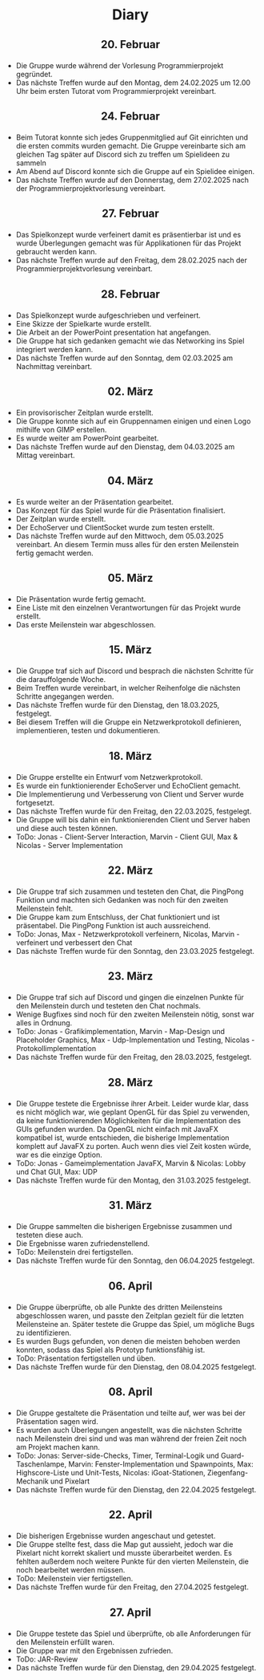 #  <p align="center"> Diary
##  <p align="center"> 20. Februar
* Die Gruppe wurde während der Vorlesung Programmierprojekt gegründet.
* Das nächste Treffen wurde auf den Montag, dem 24.02.2025 um 12.00 Uhr beim ersten Tutorat vom Programmierprojekt vereinbart.
##  <p align="center"> 24. Februar
* Beim Tutorat konnte sich jedes Gruppenmitglied auf Git einrichten und die ersten commits wurden gemacht. Die Gruppe vereinbarte sich am gleichen Tag später auf Discord sich zu treffen um Spielideen zu sammeln
* Am Abend auf Discord konnte sich die Gruppe auf ein Spielidee einigen.
* Das nächste Treffen wurde auf den Donnerstag, dem 27.02.2025 nach der Programmierprojektvorlesung vereinbart.
##  <p align="center"> 27. Februar
* Das Spielkonzept wurde verfeinert damit es präsentierbar ist und es wurde Überlegungen gemacht was für Applikationen für das Projekt gebraucht werden kann.
* Das nächste Treffen wurde auf den Freitag, dem 28.02.2025 nach der Programmierprojektvorlesung vereinbart.
##  <p align="center"> 28. Februar
* Das Spielkonzept wurde aufgeschrieben und verfeinert. 
* Eine Skizze der Spielkarte wurde erstellt.
* Die Arbeit an der PowerPoint presentation hat angefangen.
* Die Gruppe hat sich gedanken gemacht wie das Networking ins Spiel integriert werden kann.
* Das nächste Treffen wurde auf den Sonntag, dem 02.03.2025 am Nachmittag vereinbart.
##  <p align="center"> 02. März
* Ein provisorischer Zeitplan wurde erstellt.
* Die Gruppe konnte sich auf ein Gruppennamen einigen und einen Logo mithilfe von GIMP erstellen.
* Es wurde weiter am PowerPoint gearbeitet.
* Das nächste Treffen wurde auf den Dienstag, dem 04.03.2025 am Mittag vereinbart.
##  <p align="center"> 04. März
* Es wurde weiter an der Präsentation gearbeitet.
* Das Konzept für das Spiel wurde für die Präsentation finalisiert.
* Der Zeitplan wurde erstellt.
* Der EchoServer und ClientSocket wurde zum testen erstellt.
* Das nächste Treffen wurde auf den Mittwoch, dem 05.03.2025 vereinbart. An diesem Termin muss alles für den ersten Meilenstein fertig gemacht werden.
##  <p align="center"> 05. März
* Die Präsentation wurde fertig gemacht.
* Eine Liste mit den einzelnen Verantwortungen für das Projekt wurde erstellt.
* Das erste Meilenstein war abgeschlossen.
##  <p align="center"> 15. März
* Die Gruppe traf sich auf Discord und besprach die nächsten Schritte für die darauffolgende Woche.
* Beim Treffen wurde vereinbart, in welcher Reihenfolge die nächsten Schritte angegangen werden.
* Das nächste Treffen wurde für den Dienstag, den 18.03.2025, festgelegt.
* Bei diesem Treffen will die Gruppe ein Netzwerkprotokoll definieren, implementieren, testen und dokumentieren.
##  <p align="center"> 18. März
* Die Gruppe erstellte ein Entwurf vom Netzwerkprotokoll.
* Es wurde ein funktionierender EchoServer und EchoClient gemacht.
* Die Implementierung und Verbesserung von Client und Server wurde fortgesetzt.
* Das nächste Treffen wurde für den Freitag, den 22.03.2025, festgelegt.
* Die Gruppe will bis dahin ein funktionierenden Client und Server haben und diese auch testen können.
* ToDo: Jonas - Client-Server Interaction, Marvin - Client GUI, Max & Nicolas - Server Implementation
## <p align ="center"> 22. März
* Die Gruppe traf sich zusammen und testeten den Chat, die PingPong Funktion und machten sich Gedanken was noch für den zweiten Meilenstein fehlt.
* Die Gruppe kam zum Entschluss, der Chat funktioniert und ist präsentabel. Die PingPong Funktion ist auch aussreichend.
* ToDo: Jonas, Max - Netzwerkprotokoll verfeinern, Nicolas, Marvin - verfeinert und verbessert den Chat
* Das nächste Treffen wurde für den Sonntag, den 23.03.2025 festgelegt.
## <p align ="center"> 23. März
* Die Gruppe traf sich auf Discord und gingen die einzelnen Punkte für den Meilenstein durch und testeten den Chat nochmals.
* Wenige Bugfixes sind noch für den zweiten Meilenstein nötig, sonst war alles in Ordnung.
* ToDo: Jonas - Grafikimplementation, Marvin - Map-Design und Placeholder Graphics, Max - Udp-Implementation und Testing, Nicolas - Protokollimplementation
* Das nächste Treffen wurde für den Freitag, den 28.03.2025, festgelegt.
## <p align ="center"> 28. März
* Die Gruppe testete die Ergebnisse ihrer Arbeit. Leider wurde klar, dass es nicht möglich war, wie geplant OpenGL für das Spiel zu verwenden, da keine funktionierenden Möglichkeiten für die Implementation des GUIs gefunden wurden. Da OpenGL nicht einfach mit JavaFX kompatibel ist, wurde entschieden, die bisherige Implementation komplett auf JavaFX zu porten. Auch wenn dies viel Zeit kosten würde, war es die einzige Option.
* ToDo: Jonas - Gameimplementation JavaFX, Marvin & Nicolas: Lobby und Chat GUI, Max: UDP
* Das nächste Treffen wurde für den Montag, den 31.03.2025 festgelegt.
## <p align ="center"> 31. März
* Die Gruppe sammelten die bisherigen Ergebnisse zusammen und testeten diese auch.
* Die Ergebnisse waren zufriedenstellend.
* ToDo: Meilenstein drei fertigstellen.
* Das nächste Treffen wurde für den Sonntag, den 06.04.2025 festgelegt.
## <p align ="center"> 06. April
* Die Gruppe überprüfte, ob alle Punkte des dritten Meilensteins abgeschlossen waren, und passte den Zeitplan gezielt für die letzten Meilensteine an. Später testete die Gruppe das Spiel, um mögliche Bugs zu identifizieren.
* Es wurden Bugs gefunden, von denen die meisten behoben werden konnten, sodass das Spiel als Prototyp funktionsfähig ist.
* ToDo: Präsentation fertigstellen und üben.
* Das nächste Treffen wurde für den Dienstag, den 08.04.2025 festgelegt.
## <p align = "center"> 08. April
* Die Gruppe gestaltete die Präsentation und teilte auf, wer was bei der Präsentation sagen wird.
* Es wurden auch Überlegungen angestellt, was die nächsten Schritte nach Meilenstein drei sind und was man während der freien Zeit noch am Projekt machen kann.
* ToDo: Jonas: Server-side-Checks, Timer, Terminal-Logik und Guard-Taschenlampe, Marvin: Fenster-Implementation und Spawnpoints, Max: Highscore-Liste und Unit-Tests, Nicolas: iGoat-Stationen, Ziegenfang-Mechanik und Pixelart
* Das nächste Treffen wurde für den Dienstag, den 22.04.2025 festgelegt.
## <p align = "center"> 22. April
* Die bisherigen Ergebnisse wurden angeschaut und getestet.
* Die Gruppe stellte fest, dass die Map gut aussieht, jedoch war die Pixelart nicht korrekt skaliert und musste überarbeitet werden. Es fehlten außerdem noch weitere Punkte für den vierten Meilenstein, die noch bearbeitet werden müssen.
* ToDo: Meilenstein vier fertigstellen.
* Das nächste Treffen wurde für den Freitag, den 27.04.2025 festgelegt.
## <p align = "center"> 27. April
* Die Gruppe testete das Spiel und überprüfte, ob alle Anforderungen für den Meilenstein erfüllt waren.
* Die Gruppe war mit den Ergebnissen zufrieden.
* ToDo: JAR-Review
* Das nächste Treffen wurde für den Dienstag, den 29.04.2025 festgelegt.

